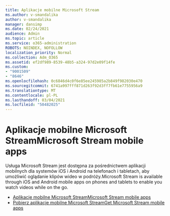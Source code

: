 ```yaml
---
title: Aplikacje mobilne Microsoft Stream
ms.author: v-smandalika
author: v-smandalika
manager: dansimp
ms.date: 02/24/2021
audience: Admin
ms.topic: article
ms.service: o365-administration
ROBOTS: NOINDEX, NOFOLLOW
localization_priority: Normal
ms.collection: Adm_O365
ms.assetid: ef2df989-8539-48b5-a324-97d2e09f14fe
ms.custom:
- "9001509"
- "8646"
ms.openlocfilehash: 0c6846d4c0f6e85ee245985a2b849f982030e470
ms.sourcegitcommit: 6741a997fff871d263f92d3ff7fb61e7755956a9
ms.translationtype: MT
ms.contentlocale: pl-PL
ms.lasthandoff: 03/04/2021
ms.locfileid: "50482025"
---
```

# <a name="microsoft-stream-mobile-apps"></a><span data-ttu-id="6d087-102">Aplikacje mobilne Microsoft Stream</span><span class="sxs-lookup"><span data-stu-id="6d087-102">Microsoft Stream mobile apps</span></span>

<span data-ttu-id="6d087-103">Usługa Microsoft Stream jest dostępna za pośrednictwem aplikacji mobilnych dla systemów iOS i Android na telefonach i tabletach, aby umożliwić oglądanie klipów wideo w podróży.</span><span class="sxs-lookup"><span data-stu-id="6d087-103">Microsoft Stream is available through iOS and Android mobile apps on phones and tablets to enable you watch videos while on the go.</span></span>

- [<span data-ttu-id="6d087-104">Aplikacje mobilne Microsoft Stream</span><span class="sxs-lookup"><span data-stu-id="6d087-104">Microsoft Stream mobile apps</span></span>](https://docs.microsoft.com/stream/mobile-apps-overview)
- [<span data-ttu-id="6d087-105">Pobierz aplikacje mobilne Microsoft Stream</span><span class="sxs-lookup"><span data-stu-id="6d087-105">Get Microsoft Stream mobile apps</span></span>](https://docs.microsoft.com/stream/mobile-get-apps)
